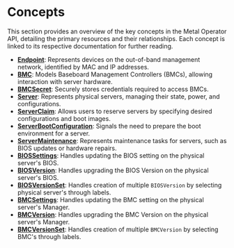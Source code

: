 # Concepts

This section provides an overview of the key concepts in the Metal Operator API, detailing the primary resources and 
their relationships. Each concept is linked to its respective documentation for further reading.

- [**Endpoint**](/concepts/endpoints): Represents devices on the out-of-band management network, identified by MAC and IP addresses.
- [**BMC**](/concepts/bmcs): Models Baseboard Management Controllers (BMCs), allowing interaction with server hardware.
- [**BMCSecret**](/concepts/bmcsecrets): Securely stores credentials required to access BMCs.
- [**Server**](/concepts/servers): Represents physical servers, managing their state, power, and configurations.
- [**ServerClaim**](/concepts/serverclaims): Allows users to reserve servers by specifying desired configurations and boot images.
- [**ServerBootConfiguration**](/concepts/serverbootconfigurations): Signals the need to prepare the boot environment for a server.
- [**ServerMaintenance**](/concepts/servermaintenance): Represents maintenance tasks for servers, such as BIOS updates or hardware repairs.
- [**BIOSSettings**](/concepts/biossettings): Handles updating the BIOS setting on the physical server's BIOS.
- [**BIOSVersion**](/concepts/biosversion): Handles upgrading the BIOS Version on the physical server's BIOS.
- [**BIOSVersionSet**](/concepts/biosversionset): Handles creation of multiple `BIOSVersion` by selecting physical server's through labels.
- [**BMCSettings**](/concepts/bmcsettings): Handles updating the BMC setting on the physical server's Manager.
- [**BMCVersion**](/concepts/bmcversion): Handles upgrading the BMC Version on the physical server's Manager.
- [**BMCVersionSet**](/concepts/bmcversionset): Handles creation of multiple `BMCVersion` by selecting BMC's through labels.